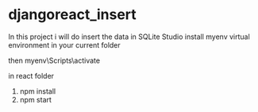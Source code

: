 # djangoreact_insert
In this project i will do insert the data in SQLite Studio
install myenv virtual environment in your current folder

then myenv\Scripts\activate

in react folder 
1) npm install
2) npm start
